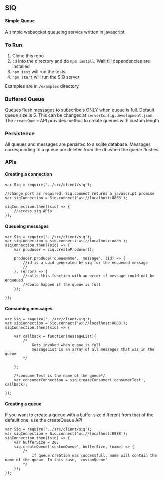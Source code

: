 ## SIQ
#### Simple Queue
A simple websocket queueing service written in javascript

### To Run

1. Clone this repo
2. `cd` into the directory and do `npm install`. Wait till dependencies are installed
3. `npm test` will run the tests
4. `npm start` will run the SIQ server

Examples are in `/examples` directory

### Buffered Queue

Queues flush messages to subscribers ONLY when queue is full. Default queue size is 5. This can be changed at `serverConfig.development.json`. The `createQueue` API provides method to create queues with custom length

### Persistence

All queues and messages are persisted to a sqlite database. Messages corresponding to a queue are deleted from the db when the queue flushes.

### APIs

#### Creating a connection

```
var Siq = require('../src/client/siq');

//change port as required. Siq.connect returns a javascript promise
var siqConnection = Siq.connect('ws://localhost:8888');

siqConnection.then((siq) => {
	//access siq APIs	
});

```

#### Queueing messages


```
var Siq = require('../src/client/siq');
var siqConnection = Siq.connect('ws://localhost:8888');
siqConnection.then((siq) => {
	var producer = siq.createProducer();
	
	producer.produce('queueName', 'message', (id) => {
		//id is a uuid generated by siq for the enqueued message
		//
	}, (error) => {
		//calls this function with an error if message could not be enqueued
		//Could happen if the queue is full
	});
	
});

```

#### Consuming messages

```
var Siq = require('../src/client/siq');
var siqConnection = Siq.connect('ws://localhost:8888');
siqConnection.then((siq) => {
	
	var callback = function(messageList){
		/*
			Gets invoked when queue is full
			messageList is an array of all messages that was in the queue
		*/
		
	};

	/*consumerTest is the name of the queue*/
	var consumerConnection = siq.createConsumer('consumerTest', callback);
	
});
```

#### Creating a queue

If you want to create a queue with a buffer size different from that of the default one, use the createQueue API

```
var Siq = require('../src/client/siq');
var siqConnection = Siq.connect('ws://localhost:8888');
siqConnection.then((siq) => {
	var bufferSize = 20;
	siq.createQueue('customQueue', bufferSize, (name) => {
		/*
			If queue creation was successfull, name will contain the name of the queue. In this case, 'customQueue'
		*/
	});
});


```
